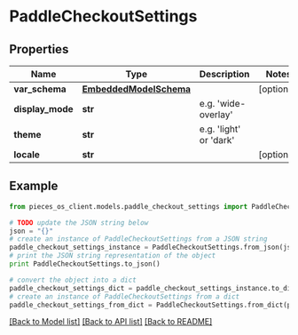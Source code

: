 # PaddleCheckoutSettings


## Properties
Name | Type | Description | Notes
------------ | ------------- | ------------- | -------------
**var_schema** | [**EmbeddedModelSchema**](EmbeddedModelSchema.md) |  | [optional] 
**display_mode** | **str** | e.g. &#39;wide-overlay&#39; | 
**theme** | **str** | e.g. &#39;light&#39; or &#39;dark&#39; | 
**locale** | **str** |  | [optional] 

## Example

```python
from pieces_os_client.models.paddle_checkout_settings import PaddleCheckoutSettings

# TODO update the JSON string below
json = "{}"
# create an instance of PaddleCheckoutSettings from a JSON string
paddle_checkout_settings_instance = PaddleCheckoutSettings.from_json(json)
# print the JSON string representation of the object
print PaddleCheckoutSettings.to_json()

# convert the object into a dict
paddle_checkout_settings_dict = paddle_checkout_settings_instance.to_dict()
# create an instance of PaddleCheckoutSettings from a dict
paddle_checkout_settings_from_dict = PaddleCheckoutSettings.from_dict(paddle_checkout_settings_dict)
```
[[Back to Model list]](../README.md#documentation-for-models) [[Back to API list]](../README.md#documentation-for-api-endpoints) [[Back to README]](../README.md)


